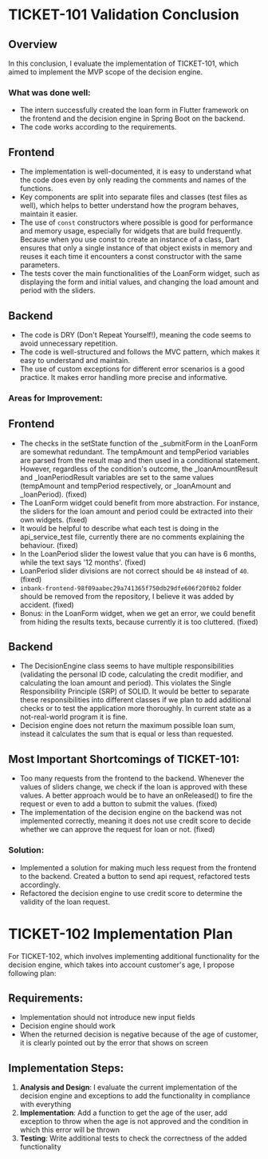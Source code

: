 # TICKET-101 Validation Conclusion

## Overview
In this conclusion, I evaluate the implementation of TICKET-101, which aimed to implement the MVP scope of the decision engine.

### What was done well:
- The intern successfully created the loan form in Flutter framework on the frontend and the decision engine in Spring Boot on the backend.
- The code works according to the requirements.

## Frontend
- The implementation is well-documented, it is easy to understand what the code does even by only reading the comments and names of the functions.
- Key components are split into separate files and classes (test files as well), which helps to better understand how the program behaves, maintain it easier.
- The use of `const` constructors where possible is good for performance and memory usage, especially for widgets that are build frequently. Because when you use const to create an instance of a class, Dart ensures that only a single instance of that object exists in memory and reuses it each time it encounters a const constructor with the same parameters.
- The tests cover the main functionalities of the LoanForm widget, such as displaying the form and initial values, and changing the load amount and period with the sliders.

## Backend
- The code is DRY (Don't Repeat Yourself!), meaning the code seems to avoid unnecessary repetition.
- The code is well-structured and follows the MVC pattern, which makes it easy to understand and maintain.
- The use of custom exceptions for different error scenarios is a good practice. It makes error handling more precise and informative.

### Areas for Improvement:

## Frontend
- The checks in the setState function of the _submitForm in the LoanForm are somewhat redundant. The tempAmount and tempPeriod variables are parsed from the result map and then used in a conditional statement. However, regardless of the condition's outcome, the _loanAmountResult and _loanPeriodResult variables are set to the same values (tempAmount and tempPeriod respectively, or _loanAmount and _loanPeriod). (fixed)
- The LoanForm widget could benefit from more abstraction. For instance, the sliders for the loan amount and period could be extracted into their own widgets. (fixed)
- It would be helpful to describe what each test is doing in the api_service_test file, currently there are no comments explaining the behaviour. (fixed)
- In the LoanPeriod slider the lowest value that you can have is 6 months, while the text says '12 months'. (fixed)
- LoanPeriod slider divisions are not correct should be `48` instead of `40`. (fixed)
- `inbank-frontend-98f09aabec29a741365f750db29dfe606f20f0b2` folder should be removed from the repository, I believe it was added by accident. (fixed)
- Bonus: in the LoanForm widget, when we get an error, we could benefit from hiding the results texts, because currently it is too cluttered. (fixed)

## Backend
- The DecisionEngine class seems to have multiple responsibilities (validating the personal ID code, calculating the credit modifier, and calculating the loan amount and period). This violates the Single Responsibility Principle (SRP) of SOLID. It would be better to separate these responsibilities into different classes if we plan to add additional checks or to test the application more thoroughly. In current state as a not-real-world program it is fine.
- Decision engine does not return the maximum possible loan sum, instead it calculates the sum that is equal or less than requested.

## Most Important Shortcomings of TICKET-101:
- Too many requests from the frontend to the backend. Whenever the values of sliders change, we check if the loan is approved with these values. A better approach would be to have an onReleased() to fire the request or even to add a button to submit the values. (fixed)
- The implementation of the decision engine on the backend was not implemented correctly, meaning it does not use credit score to decide whether we can approve the request for loan or not. (fixed)
### Solution:
- Implemented a solution for making much less request from the frontend to the backend. Created a button to send api request, refactored tests accordingly.
- Refactored the decision engine to use credit score to determine the validity of the loan request. 

# TICKET-102 Implementation Plan
For TICKET-102, which involves implementing additional functionality for the decision engine, which takes into account customer's age, I propose following plan:

## Requirements:
- Implementation should not introduce new input fields
- Decision engine should work
- When the returned decision is negative because of the age of customer, it is clearly pointed out by the error that shows on screen

## Implementation Steps:
1. **Analysis and Design**: I evaluate the current implementation of the decision engine and exceptions to add the functionality in compliance with everything
2. **Implementation**: Add a function to get the age of the user, add exception to throw when the age is not approved and the condition in which this error will be thrown
3. **Testing**: Write additional tests to check the correctness of the added functionality 
